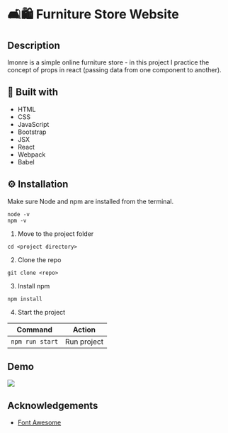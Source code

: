 # 🛋️🛍️ Furniture Store Website

## Description

Imonre is a simple online furniture store - in this project I practice the concept of props in react (passing data from one component to another).

## 🧰 Built with

- HTML
- CSS
- JavaScript
- Bootstrap
- JSX
- React
- Webpack
- Babel


## ⚙ Installation

Make sure Node and npm are installed from the terminal.

```
node -v
npm -v
```

1. Move to the project folder

```
cd <project directory>
```

2. Clone the repo

```
git clone <repo>
```

3. Install npm

```
npm install
```

4. Start the project

|       Command        |    Action     |
| :------------------: | :-----------: |
|   `npm run start`    |  Run project  |



## Demo
![](https://github.com/Munira-t/React-Course/interior-design-website/imonre/src/assest/img/demo.gif)


## Acknowledgements

- [Font Awesome](https://fontawesome.com)

